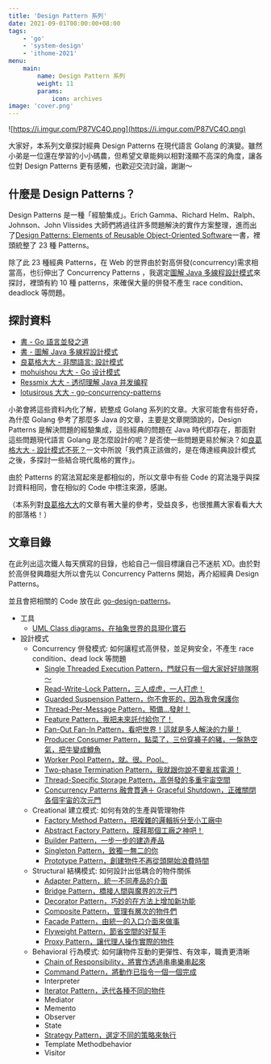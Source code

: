 ```yaml
---
title: 'Design Pattern 系列'
date: 2021-09-01T00:00:00+08:00
tags:
    - 'go'
    - 'system-design'
    - 'ithome-2021'
menu:
    main:
        name: Design Pattern 系列
        weight: 11
        params:
            icon: archives
image: 'cover.png'
---
```


![https://i.imgur.com/P87VC4O.png](https://i.imgur.com/P87VC4O.png)

大家好，本系列文章探討經典 Design Patterns 在現代語言 Golang 的演變。雖然小弟是一位還在學習的小小碼農，但希望文章能夠以相對淺顯不高深的角度，讓各位對
Design Patterns 更有感觸，也歡迎交流討論，謝謝～

## 什麼是 Design Patterns？

Design Patterns 是一種「經驗集成」。Erich Gamma、Richard Helm、Ralph、Johnson、John Vlissides 大師們將過往許多問題解決的實作方案整理，進而出了[Design Patterns: Elements of Reusable Object-Oriented
Software](https://zh.wikipedia.org/wiki/%E8%AE%BE%E8%AE%A1%E6%A8%A1%E5%BC%8F%EF%BC%9A%E5%8F%AF%E5%A4%8D%E7%94%A8%E9%9D%A2%E5%90%91%E5%AF%B9%E8%B1%A1%E8%BD%AF%E4%BB%B6%E7%9A%84%E5%9F%BA%E7%A1%80)一書，裡頭統整了 23 種 Patterns。

除了此 23 種經典 Patterns，在 Web 的世界由於對高併發(concurrency)需求相當高，也衍伸出了 Concurrency
Patterns ，我選定[圖解 Java 多線程設計模式](https://www.tenlong.com.tw/products/9787115462749)來探討，裡頭有約 10 種 patterns，來確保大量的併發不產生 race condition、deadlock 等問題。

## 探討資料

- [書 - Go 語言並發之道](https://www.tenlong.com.tw/products/9787519824945)
- [書 - 圖解 Java 多線程設計模式](https://www.tenlong.com.tw/products/9787115462749)
- [良葛格大大 - 非關語言: 設計模式](https://openhome.cc/Gossip/DesignPattern/)
- [mohuishou 大大 - Go 设计模式](https://lailin.xyz/post/go-design-pattern.html)
- [Ressmix 大大 - 透彻理解 Java 并发编程](https://segmentfault.com/blog/ressmix_multithread)
- [lotusirous 大大 - go-concurrency-patterns](https://github.com/lotusirous/go-concurrency-patterns)

小弟會將這些資料內化了解，統整成 Golang
系列的文章。大家可能會有些好奇，為什麼 Golang 參考了那麼多 Java 的文章，主要是文章開頭說的，Design Patterns 是解決問題的經驗集成，這些經典的問題在 Java
時代即存在，那面對這些問題現代語言 Golang
是怎麼設計的呢？是否使一些問題更易於解決？如[良葛格大大 - 設計模式不死？](https://www.ithome.com.tw/voice/89076)一文中所說「我們真正該做的，是在傳達經典設計模式之後，多探討一些結合現代風格的實作」。

由於 Patterns 的寫法寫起來是都相似的，所以文章中有些 Code
的寫法幾乎與探討資料相同，會在相似的 Code 中標注來源，感謝。

（本系列對[良葛格大大](https://openhome.cc/Gossip/index.html)的文章有著大量的參考，受益良多，也很推薦大家看看大大的部落格！）

## 文章目錄

在此列出這次鐵人每天撰寫的目錄，也給自己一個目標讓自己不迷航 XD。由於對於高併發興趣挺大所以會先以 Concurrency Patterns 開始，再介紹經典 Design Patterns。

並且會把相關的 Code 放在此 [go-design-patterns](https://github.com/superj80820/go-design-patterns)。

- 工具
  - [UML Class diagrams，在抽象世界的具現化寶石](https://superj80820.github.io/blog.messfar.com/post/design-pattern/go-design-pattern-uml-class-diagrams)
- 設計模式
  - Concurrency 併發模式: 如何讓程式高併發，並足夠安全，不產生 race
  condition、dead lock 等問題
      - [Single Threaded Execution Pattern，門就只有一個大家好好排隊啊～](https://superj80820.github.io/blog.messfar.com/post/design-pattern/go-design-pattern-single-threaded-execution-pattern)
      - [Read-Write-Lock Pattern，三人成虎，一人打虎！](https://superj80820.github.io/blog.messfar.com/post/design-pattern/go-design-pattern-read-write-lock-pattern)
      - [Guarded Suspension Pattern，你不會死的，因為我會保護你](https://superj80820.github.io/blog.messfar.com/post/design-pattern/go-design-pattern-guarded-suspension-pattern)
      - [Thread-Per-Message Pattern，預備…發射！](https://superj80820.github.io/blog.messfar.com/post/design-pattern/go-design-pattern-thread-per-message-pattern)
      - [Feature Pattern，我把未來託付給你了！](https://superj80820.github.io/blog.messfar.com/post/design-pattern/go-design-pattern-feature-pattern)
      - [Fan-Out Fan-In Pattern，看吧世界！這就是多人解決的力量！](https://superj80820.github.io/blog.messfar.com/post/design-pattern/go-design-pattern-fan-out-fan-In-pattern)
      - [Producer Consumer Pattern，點菜了，三份穿褲子的豬，一盤熱空氣，把牛變成鱒魚](https://superj80820.github.io/blog.messfar.com/post/design-pattern/go-design-pattern-producer-consumer-pattern)
      - [Worker Pool Pattern，就。很。Pool。](https://superj80820.github.io/blog.messfar.com/post/design-pattern/go-design-pattern-worker-pool-pattern)
      - [Two-phase Termination Pattern，我就跟你說不要亂拔電源！](https://superj80820.github.io/blog.messfar.com/post/design-pattern/go-design-pattern-two-phase-termination-pattern)
      - [Thread-Specific Storage Pattern，高併發的多重宇宙空間](https://superj80820.github.io/blog.messfar.com/post/design-pattern/go-design-pattern-thread-specific-storage-pattern)
      - [Concurrency Patterns 融會貫通＋ Graceful Shutdown，正確關閉各個宇宙的次元門](https://superj80820.github.io/blog.messfar.com/post/design-pattern/go-design-pattern-concurrency-patterns)
  - Creational 建立模式: 如何有效的生產與管理物件
      - [Factory Method Pattern，把複雜的邏輯拆分至小工廠中](https://superj80820.github.io/blog.messfar.com/post/design-pattern/go-design-pattern-factory-method-pattern)
      - [Abstract Factory Pattern，膜拜那個工廠之神吧！](https://superj80820.github.io/blog.messfar.com/post/design-pattern/go-design-pattern-abstract-factory-pattern)
      - [Builder Pattern，一步一步的建造產品](https://superj80820.github.io/blog.messfar.com/post/design-pattern/go-design-pattern-builder-pattern)
      - [Singleton Pattern，致獨一無二的你](https://superj80820.github.io/blog.messfar.com/post/design-pattern/go-design-pattern-singleton-pattern)
      - [Prototype Pattern，創建物件不再從頭開始浪費時間](https://superj80820.github.io/blog.messfar.com/post/design-pattern/go-design-pattern-prototype-pattern)
  - Structural 結構模式: 如何設計出低耦合的物件關係
      - [Adapter Pattern，統一不同產品的介面](https://superj80820.github.io/blog.messfar.com/post/design-pattern/go-design-pattern-adapter-pattern)
      - [Bridge Pattern，橋接人間與魔界的次元門](https://superj80820.github.io/blog.messfar.com/post/design-pattern/go-design-pattern-bridge-pattern)
      - [Decorator Pattern，巧妙的在方法上增加新功能](https://superj80820.github.io/blog.messfar.com/post/design-pattern/go-design-pattern-decorator-pattern)
      - [Composite Pattern，管理有層次的物件們](https://superj80820.github.io/blog.messfar.com/post/design-pattern/go-design-pattern-composite-pattern)
      - [Facade Pattern，由統一的入口介面來做事](https://superj80820.github.io/blog.messfar.com/post/design-pattern/go-design-pattern-facade-pattern)
      - [Flyweight Pattern，節省空間的好幫手](https://superj80820.github.io/blog.messfar.com/post/design-pattern/go-design-pattern-flyweight-pattern)
      - [Proxy Pattern，讓代理人操作實際的物件](https://superj80820.github.io/blog.messfar.com/post/design-pattern/go-design-pattern-proxy-pattern)
  - Behavioral 行為模式: 如何讓物件互動的更彈性、有效率，職責更清晰
      - [Chain of Responsibility，將實作透過串串樂串起來](https://superj80820.github.io/blog.messfar.com/post/design-pattern/go-design-pattern-chain-of-responsibility)
      - [Command Pattern，將動作已指令一個一個完成](https://superj80820.github.io/blog.messfar.com/post/design-pattern/go-design-pattern-command-pattern)
      - Interpreter
      - [Iterator Pattern，迭代各種不同的物件](https://superj80820.github.io/blog.messfar.com/post/design-pattern/go-design-pattern-iterator-pattern)
      - Mediator
      - Memento
      - Observer
      - State
      - [Strategy Pattern，選定不同的策略來執行](https://superj80820.github.io/blog.messfar.com/post/design-pattern/go-design-pattern-strategy-pattern)
      - Template Methodbehavior
      - Visitor